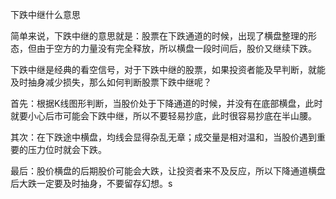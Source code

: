 下跌中继什么意思

简单来说，下跌中继的意思就是：股票在下跌通道的时候，出现了横盘整理的形态，但由于空方的力量没有完全释放，所以横盘一段时间后，股价又继续下跌。

下跌中继是经典的看空信号，对于下跌中继的股票，如果投资者能及早判断，就能及时抽身减少损失，那么如何判断股票下跌中继呢？

首先：根据K线图形判断，当股价处于下降通道的时候，并没有在底部横盘，此时就要小心后市可能会下跌中继，所以不要轻易抄底，此时很容易抄底在半山腰。

其次：在下跌途中横盘，均线会显得杂乱无章；成交量是相对温和，当股价遇到重要的压力位时就会下跌。

最后：股价横盘的后期股价可能会大跌，让投资者来不及反应，所以下降通道横盘后大跌一定要及时抽身，不要留存幻想。s
